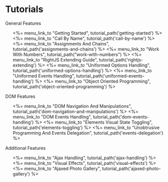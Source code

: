 # Tutorials

<dl id="tutorials-index">
  <dt>General Features</dt>
  <ul>
    <%= menu_link_to "Getting Started",                  tutorial_path('getting-started') %>
    <%= menu_link_to "Call By Name",                     tutorial_path('call-by-name') %>
    <%= menu_link_to "Assignments And Chains",           tutorial_path('assignments-and-chains') %>
    <%= menu_link_to "Work With Numbers",                tutorial_path("work-with-numbers") %>
    <%= menu_link_to "RightJS Extending Guide",          tutorial_path('rightjs-extending') %>
    <%= menu_link_to "Uniformed Options Handling",       tutorial_path('uniformed-options-handling') %>
    <%= menu_link_to "Uniformed Events Handling",        tutorial_path('uniformed-events-handling') %>
    <%= menu_link_to "Object Oriented Programming",      tutorial_path('object-oriented-programming') %>
  </ul>
  <dt>DOM Features</dt>
  <ul>
    <%= menu_link_to "DOM Navigation And Manipulations", tutorial_path('dom-navigation-and-manipulations') %>
    <%= menu_link_to "DOM Events Handling",              tutorial_path('dom-events-handling') %>
    <%= menu_link_to "Elements Visual State Toggling",   tutorial_path('elements-toggling') %>
    <%= menu_link_to "Unobtrusive Programming And Events Delegation", tutorial_path('events-delegation') %>
  </ul>
  <dt>Additional Features</dt>
  <ul>
    <%= menu_link_to "Ajax Handling",                    tutorial_path('ajax-handling') %>
    <%= menu_link_to "Visual Effects",                   tutorial_path('visual-effects') %>
    <%= menu_link_to "Ajaxed Photo Gallery",             tutorial_path('ajaxed-photo-gallery') %>
  </ul>
</dl>